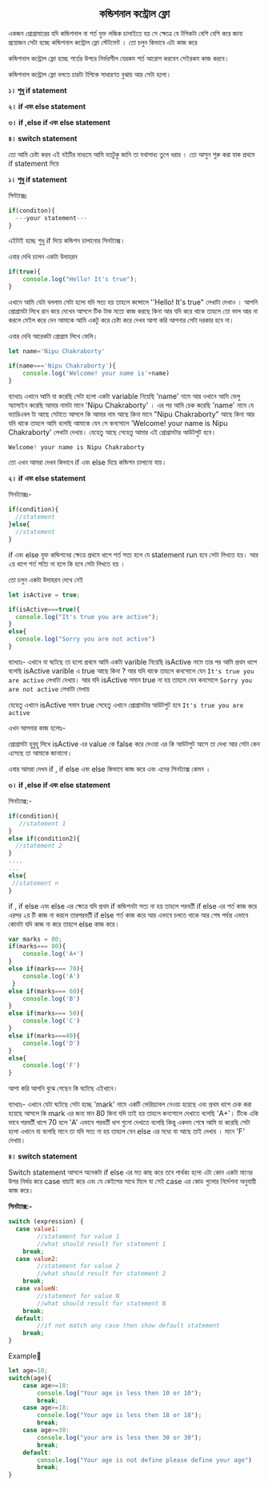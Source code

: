    <h2 align="center"> কন্ডিশনাল কন্ট্রোল ফ্লো</h2>



একজন প্রোগ্রামারের যদি কন্ডিশনাল বা শর্ত যুক্ত লজিক চালাইতে হয় সে ক্ষেত্রে যে টপিকটা বেশি বেশি করে জানা প্রয়োজন সেটা হচ্ছে কন্ডিশনাল কন্ট্রোল ফ্লো স্টেটমেন্ট । তো চলুন কিভাবে এটা কাজ করে

কন্ডিশনাল কন্ট্রোল ফ্লো হচ্ছে শর্তের উপরে নির্ভরশীল যেরকম শর্ত আরোপ করবেন সেইরকম কাজ করবে। 

কন্ডিশনাল কন্ট্রোল ফ্লো বলতে চারটা টপিকে সাধারণত বুঝায় আর সেটা হলো।

**১। শুধু if statement** 

**২। if এবং else statement** 

**৩। if ,else if এবং else statement** 

**৪। switch statement** 

তো আমি চেষ্টা করব এই বইটির মাধ্যমে আমি যতটুকু জানি তা যথাসাধ্য তুলে ধরার । তো আসুন শুরু করা যাক  প্রথমে if statement দিয়ে 

**১। শুধু if statement** 

সিন্ট্যাক্সঃ 

```javascript
if(conditon){
  ---your statement---
}
```

এইটাই হচ্ছে শুধু if দিয়ে কন্ডিশন চালানোর সিনট্যাক্স। 

এবার দেখি চলেন একটা উদাহরন 

```javascript
if(true){
    console.log("Hello! It's true");
}
```

এখানে আমি যেটা বললাম সেটা হলো যদি সত্য হয় তাহলে কন্সোলে ''Hello! It's true" লেখাটা  দেখাও । আপনি প্রোগ্রামটা লিখে রান করে দেখেন আসলে টিক টাক মতো কাজ করছে কিনা আর যদি করে থাকে তাহলে তো ভাল আর না করলে মেইল করে দেন আমাকে আমি একটু করে চেষ্টা করে দেখব আশা করি আপনার সেটা দরকার হবে না। 

এবার দেখি আরেকটা প্রোগ্রাম লিখে ফেলি।

```javascript
let name='Nipu Chakraborty'

if(name==='Nipu Chakraborty'){
    console.log('Welcome! your name is'+name)
}
```

ব্যাখ্যাঃ এখানে আমি যা করেছি সেটা হলো একটা variable নিয়েছি 'name' নামে আর ওখানে আমি ভেলু অ্যাসাইন করেছি আমার নামটা মানে 'Nipu Chakraborty' । এর পর আমি চেক করেছি 'name' নামে যে ভ্যারিএবল  টা আছে সেটাতে আসলে কি আমার নাম আছে কিনা মানে "Nipu Chakraborty"  আছে কিনা আর যদি থাকে তাহলে আমি বলেছি আমাকে যেন সে কনসোলে 'Welcome! your name is Nipu Chakraborty' লেখাটা দেখায়। যেহেতু আছে সেহেতু আমার এই প্রোগ্রামটার আউটপুট হবে। 

```javascript
Welcome! your name is Nipu Chakraborty
```

তো এখন আমরা দেখব কিভাবে if এবং else  দিয়ে কন্ডিশন চালানো যায়।

**২। if এবং else statement** 

সিনট্যাক্সঃ-

```javascript
if(condition){
  //statement
}else{
  //statement
}
```

if এবং else যুক্ত কন্ডিশনের ক্ষেত্রে প্রথমে ধাপে শর্ত সত্য হলে যে statement run হবে সেটা লিখতে হয়। আর ২য় ধাপে শর্ত সত্যি না হলে কি হবে সেটা লিখতে হয় । 

তো চলুন একটা উদাহরন দেখে নেই 

```javascript
let isActive = true;

if(isActive===true){
  console.log("It's true you are active");
}
else{
  console.log("Sorry you are not active")
}
```



ব্যাখ্যাঃ- এখানে যা ঘটেছে তা হলো প্রথমে আমি একটা varible নিয়েছি  isActive নামে তার পর আমি প্রথম ধাপে বলেছি isActive varible এ true আছে কিনা ? আর যদি থাকে তাহলে কনসোলে যেন ```It's true you are active``` লেখাটা দেখায়। আর যদি isActive সমান true না হয় তাহলে যেন কনসোলে ```Sorry you are not active``` লেখাটা দেখায় 

যেহেতু এখানে isActive সমান true সেহেতু এখানে প্রোগ্রামটার আউটপুট হবে ```It's true you are active``` 

এখন আপনার কাজ হলোঃ-

প্রোগ্রামটা হুবুহু লিখে isActive এর value কে false করে দেওয়া এর কি আউটপুট আসে তা দেখা আর সেটা কেন এসেছে  তা আমাকে জানানো। 

এবার আমরা দেখব if , if else এবং else কিভাবে কাজ করে এবং এদের সিনট্যাক্স কেমন ।

**৩। if ,else if এবং else statement**  

সিনট্যাক্স:-

```javascript
if(condition){
   //statement 1
}
else if(condition2){
  //statement 2
}
....
...
else{
 //statement n
}
```

if , if else এবং else এর ক্ষেত্রে যদি প্রথম if  কন্ডিশনটা সত্য না হয় তাহলে পরবর্তী if else এর শর্ত কাজ করে এরপর ২য় টি কাজ না করলে তারপরবর্তী if else শর্ত কাজ করে আর এভাবে চলতে থাকে আর শেষ পর্যন্ত এভাবে কোনটা যদি কাজ না করে তাহলে else কাজ করে। 

```javascript
var marks = 80;
if(marks=== 80){
	console.log('A+')
}
else if(marks=== 70){
    console.log('A')   
 }
else if(marks=== 60){
    console.log('B')
}
else if(marks=== 50){
    console.log('C')
}
else if(marks===40){
  	console.log('D')      
}
else{
    console.log('F')
}

```

আশা করি আপনি বুঝে গেছেন কি ঘটেছে এইখানে।

ব্যাখ্যাঃ- এখানে যেটা ঘটেছে সেটা হচ্ছে 'mark' নামে একটি ভেরিয়্যাবল নেওয়া হয়েছে এবং প্রথম ধাপে চেক করা হয়েছে আসলে কি mark এর জন্য মান 80 কিনা যদি তাই হয় তাহলে কনসোলে দেখাতে বলেছি 'A+'। টিকে একি ভাবে পরবর্তী ধাপে 70 হলে 'A' এভাবে পরবর্তী ধাপ গুলো দেখাতে বলেছি কিন্তু একদম শেষে আমি যা করেছি সেটা হলো এখানে যা বলেছি মানে তা যদি সত্য না হয় তাহলে যেন else এর মধ্যে যা আছে তাই দেখায় । মানে 'F' দেখায়।

**৪। switch statement**

Switch statement আসলে অনেকটা if else এর মত কাছ করে তবে পার্থক্য হলো এটা কোন একটা মানের  উপর  নির্ভর করে case বাচাই করে এবং যে কেইসের সাথে মিলে যা সেই case এর কোড গুলোর নির্দেশনা অনুযায়ী কাজ করে। 

**সিনট্যাক্স:-**

```javascript
switch (expression) {
  case value1:
  		//statement for value 1
  		//what should result for statement 1
    break;
  case value2:
     	//statement for value 2
  		//what should result for statement 2
    break;
  case valueN:
  		//statement for value N
  		//what should result for statement N
    break;
  default:
 		//if not match any case then show default statement
    break;
}
```





Example:hammer:

```javascript
let age=10;
switch(age){
    case age>=10:
        console.log("Your age is less then 10 or 10");
        break;
    case age>=18:
        console.log("Your age is less then 18 or 18");
        break;
    case age>=30:
        console.log("your are is less then 30 or 30");
        break;
    default:
        console.log("Your age is not define please define your age")
        break;
}
```

